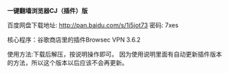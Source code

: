 **一键翻墙浏览器CJ（插件）版**

百度网盘下载地址: http://pan.baidu.com/s/1i5jot73 密码: 7xes

核心程序：谷歌商店里的插件Browsec VPN 3.6.2

使用方法:下载后解压，按说明操作即可。
因为使用说明里面有自动更新插件版本的方法，所以这个版本以后应该不会再更新。